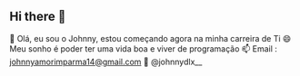 ## Hi there 👋

🌱 Olá, eu sou o Johnny, estou começando agora na minha carreira de Ti
😄Meu sonho é poder ter uma vida boa e viver de programação 
📫 Email : johnnyamorimparma14@gmail.com 
🔭 @johnnydlx__
